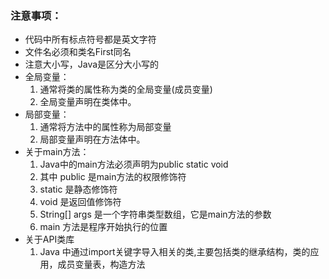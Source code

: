 ### 注意事项：

- 代码中所有标点符号都是英文字符
- 文件名必须和类名First同名
- 注意大小写，Java是区分大小写的
- 全局变量：
  1. 通常将类的属性称为类的全局变量(成员变量)
  2. 全局变量声明在类体中。
- 局部变量：
  1. 通常将方法中的属性称为局部变量  
  2. 局部变量声明在方法体中。
- 关于main方法：
  1. Java中的main方法必须声明为public static void
  2. 其中 public 是main方法的权限修饰符
  3. static 是静态修饰符
  4. void 是返回值修饰符
  5. String[] args 是一个字符串类型数组，它是main方法的参数
  6. main 方法是程序开始执行的位置
- 关于API类库
  1. Java 中通过import关键字导入相关的类,主要包括类的继承结构，类的应用，成员变量表，构造方法